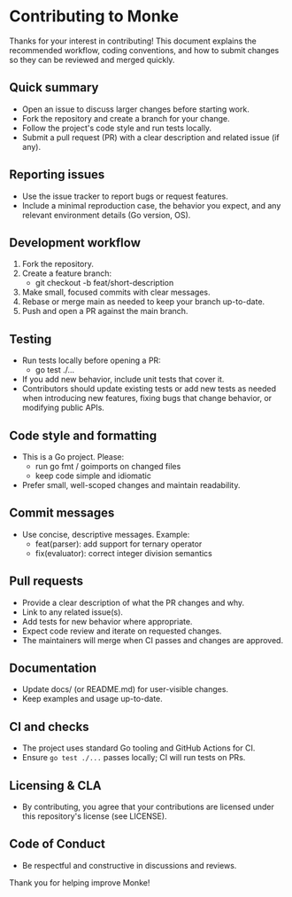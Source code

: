 # Contributing to Monke

Thanks for your interest in contributing! This document explains the recommended workflow,
coding conventions, and how to submit changes so they can be reviewed and merged quickly.

## Quick summary

- Open an issue to discuss larger changes before starting work.
- Fork the repository and create a branch for your change.
- Follow the project's code style and run tests locally.
- Submit a pull request (PR) with a clear description and related issue (if any).

## Reporting issues

- Use the issue tracker to report bugs or request features.
- Include a minimal reproduction case, the behavior you expect, and any relevant environment details (Go version, OS).

## Development workflow

1. Fork the repository.
2. Create a feature branch:
   - git checkout -b feat/short-description
3. Make small, focused commits with clear messages.
4. Rebase or merge main as needed to keep your branch up-to-date.
5. Push and open a PR against the main branch.

## Testing

- Run tests locally before opening a PR:
  - go test ./...
- If you add new behavior, include unit tests that cover it.
- Contributors should update existing tests or add new tests as needed when introducing new features, fixing bugs that change behavior, or modifying public APIs.

## Code style and formatting

- This is a Go project. Please:
  - run go fmt / goimports on changed files
  - keep code simple and idiomatic
- Prefer small, well-scoped changes and maintain readability.

## Commit messages

- Use concise, descriptive messages. Example:
  - feat(parser): add support for ternary operator
  - fix(evaluator): correct integer division semantics

## Pull requests

- Provide a clear description of what the PR changes and why.
- Link to any related issue(s).
- Add tests for new behavior where appropriate.
- Expect code review and iterate on requested changes.
- The maintainers will merge when CI passes and changes are approved.

## Documentation

- Update docs/ (or README.md) for user-visible changes.
- Keep examples and usage up-to-date.

## CI and checks

- The project uses standard Go tooling and GitHub Actions for CI.
- Ensure `go test ./...` passes locally; CI will run tests on PRs.

## Licensing & CLA

- By contributing, you agree that your contributions are licensed under this repository's license (see LICENSE).

## Code of Conduct

- Be respectful and constructive in discussions and reviews.

Thank you for helping improve Monke!
